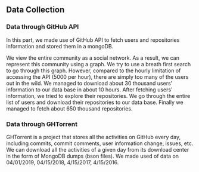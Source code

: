 ## Data Collection

###  Data through GitHub API
In this part, we made use of GitHub API to fetch users and repositories information and stored them in a mongoDB.

We view the entire community as a social network. As a result, we can represent this community using a graph. We try to use a breath first search to go through this graph. However, compared to the hourly limitation of accessing the API (5000 per hour), there are simply too many of the users out in the wild. We managed to download about 30 thousand users' information to our data base in about 10 hours. After fetching users' information, we tried to explore their repositories. We go through the entire list of users and download their repositories to our data base. Finally we managed to fetch about 650 thousand repositories.

### Data through GHTorrent

GHTorrent is a project that stores all the activities on GitHub every day, including commits, commit comments, user information change, issues, etc. We can download all the activities of a given day from its download center in the form of MongoDB dumps (bson files). We made used of data on 04/01/2019, 04/15/2018, 4/15/2017, 4/15/2016.
